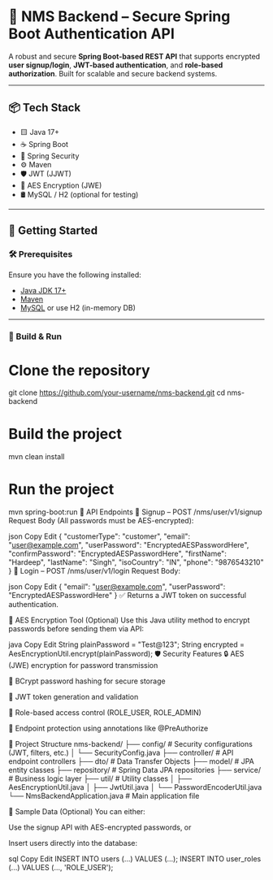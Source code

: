 # 🔐 NMS Backend – Secure Spring Boot Authentication API

A robust and secure **Spring Boot-based REST API** that supports encrypted **user signup/login**, **JWT-based authentication**, and **role-based authorization**. Built for scalable and secure backend systems.

---

## 📦 Tech Stack

- 🟨 Java 17+
- ☕ Spring Boot
- 🔐 Spring Security
- ⚙️ Maven
- 🛡️ JWT (JJWT)
- 🧊 AES Encryption (JWE)
- 🛢️ MySQL / H2 (optional for testing)

---

## 🚀 Getting Started

### 🛠️ Prerequisites

Ensure you have the following installed:

- [Java JDK 17+](https://adoptium.net/)
- [Maven](https://maven.apache.org/download.cgi)
- [MySQL](https://dev.mysql.com/downloads/) or use H2 (in-memory DB)

---

### 🧱 Build & Run

# Clone the repository
git clone https://github.com/your-username/nms-backend.git
cd nms-backend

# Build the project
mvn clean install

# Run the project
mvn spring-boot:run
🔗 API Endpoints
📝 Signup – POST /nms/user/v1/signup
Request Body (All passwords must be AES-encrypted):

json
Copy
Edit
{
  "customerType": "customer",
  "email": "user@example.com",
  "userPassword": "EncryptedAESPasswordHere",
  "confirmPassword": "EncryptedAESPasswordHere",
  "firstName": "Hardeep",
  "lastName": "Singh",
  "isoCountry": "IN",
  "phone": "9876543210"
}
🔐 Login – POST /nms/user/v1/login
Request Body:

json
Copy
Edit
{
  "email": "user@example.com",
  "userPassword": "EncryptedAESPasswordHere"
}
✅ Returns a JWT token on successful authentication.

🧪 AES Encryption Tool (Optional)
Use this Java utility method to encrypt passwords before sending them via API:

java
Copy
Edit
String plainPassword = "Test@123";
String encrypted = AesEncryptionUtil.encrypt(plainPassword);
🛡️ Security Features
🔒 AES (JWE) encryption for password transmission

🔑 BCrypt password hashing for secure storage

🔐 JWT token generation and validation

🎯 Role-based access control (ROLE_USER, ROLE_ADMIN)

📛 Endpoint protection using annotations like @PreAuthorize

📁 Project Structure
nms-backend/
├── config/                     # Security configurations (JWT, filters, etc.)
│   └── SecurityConfig.java
├── controller/                 # API endpoint controllers
├── dto/                        # Data Transfer Objects
├── model/                      # JPA entity classes
├── repository/                 # Spring Data JPA repositories
├── service/                    # Business logic layer
├── util/                       # Utility classes
│   ├── AesEncryptionUtil.java
│   ├── JwtUtil.java
│   └── PasswordEncoderUtil.java
└── NmsBackendApplication.java  # Main application file


🧪 Sample Data (Optional)
You can either:

Use the signup API with AES-encrypted passwords, or

Insert users directly into the database:

sql
Copy
Edit
INSERT INTO users (...) VALUES (...);
INSERT INTO user_roles (...) VALUES (..., 'ROLE_USER');
